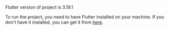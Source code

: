 Flutter version of project is 3.19.1

To run the project, you need to have Flutter installed on your machine. If you don't have it installed, you can get it from [here](https://flutter.dev/docs/get-started/install).